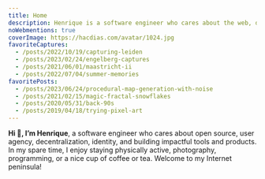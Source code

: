 ```yaml
---
title: Home
description: Henrique is a software engineer who cares about the web, decentralization, identity, user agency, and making impactful tools for developers and users.
noWebmentions: true
coverImage: https://hacdias.com/avatar/1024.jpg
favoriteCaptures:
  - /posts/2022/10/19/capturing-leiden
  - /posts/2023/02/24/engelberg-captures
  - /posts/2021/06/01/maastricht-ii
  - /posts/2022/07/04/summer-memories
favoritePosts:
  - /posts/2023/06/24/procedural-map-generation-with-noise
  - /posts/2021/02/15/magic-fractal-snowflakes
  - /posts/2020/05/31/back-90s
  - /posts/2019/04/18/trying-pixel-art
---
```


**Hi 👋, I’m Henrique**, a software engineer who cares about open source, user agency, decentralization, identity, and building impactful tools and products. In my spare time, I enjoy staying physically active, photography, programming, or a nice cup of coffee or tea. Welcome to my Internet peninsula!

